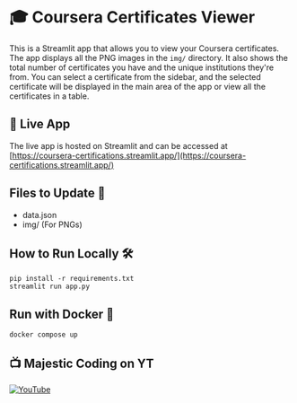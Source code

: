 # 🎓 Coursera Certificates Viewer

This is a Streamlit app that allows you to view your Coursera certificates. The app displays all the PNG images in the `img/` directory. It also shows the total number of certificates you have and the unique institutions they're from. You can select a certificate from the sidebar, and the selected certificate will be displayed in the main area of the app or view all the certificates in a table.

## 🚀 Live App

The live app is hosted on Streamlit and can be accessed at [https://coursera-certifications.streamlit.app/](https://coursera-certifications.streamlit.app/)

## Files to Update 📂

- data.json
- img/ (For PNGs)

## How to Run Locally 🛠

```
pip install -r requirements.txt
streamlit run app.py
```

## Run with Docker 🐳

```
docker compose up
```

## 📺 Majestic Coding on YT

[![YouTube](https://img.shields.io/badge/Subscribe-Majestic_Coding-red?style=for-the-badge&logo=youtube&logoColor=white)](https://www.youtube.com/@majesticcoding/videos)